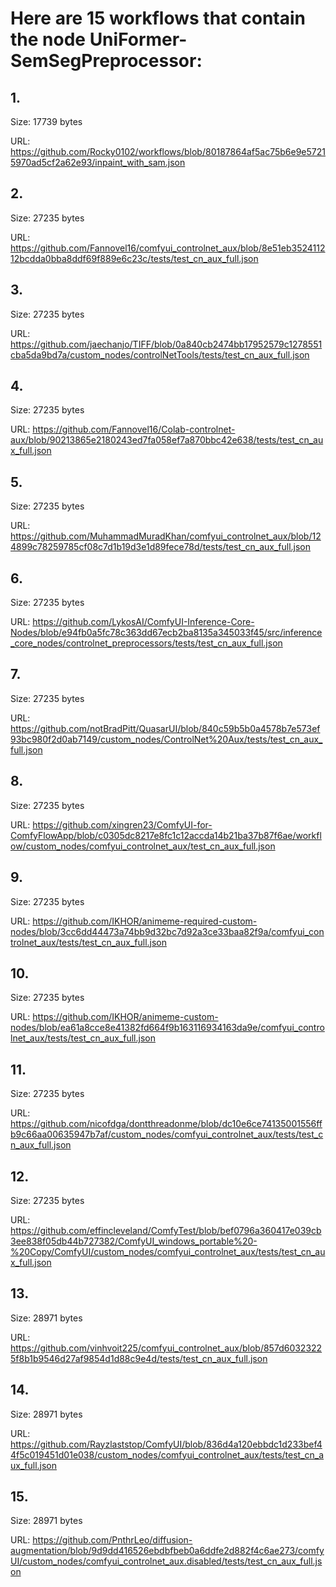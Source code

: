 # Here are 15 workflows that contain the node UniFormer-SemSegPreprocessor:

## 1. 

Size: 17739 bytes

URL: https://github.com/Rocky0102/workflows/blob/80187864af5ac75b6e9e57215970ad5cf2a62e93/inpaint_with_sam.json

## 2. 

Size: 27235 bytes

URL: https://github.com/Fannovel16/comfyui_controlnet_aux/blob/8e51eb352411212bcdda0bba8ddf69f889e6c23c/tests/test_cn_aux_full.json

## 3. 

Size: 27235 bytes

URL: https://github.com/jaechanjo/TIFF/blob/0a840cb2474bb17952579c1278551cba5da9bd7a/custom_nodes/controlNetTools/tests/test_cn_aux_full.json

## 4. 

Size: 27235 bytes

URL: https://github.com/Fannovel16/Colab-controlnet-aux/blob/90213865e2180243ed7fa058ef7a870bbc42e638/tests/test_cn_aux_full.json

## 5. 

Size: 27235 bytes

URL: https://github.com/MuhammadMuradKhan/comfyui_controlnet_aux/blob/124899c78259785cf08c7d1b19d3e1d89fece78d/tests/test_cn_aux_full.json

## 6. 

Size: 27235 bytes

URL: https://github.com/LykosAI/ComfyUI-Inference-Core-Nodes/blob/e94fb0a5fc78c363dd67ecb2ba8135a345033f45/src/inference_core_nodes/controlnet_preprocessors/tests/test_cn_aux_full.json

## 7. 

Size: 27235 bytes

URL: https://github.com/notBradPitt/QuasarUI/blob/840c59b5b0a4578b7e573ef93bc980f2d0ab7149/custom_nodes/ControlNet%20Aux/tests/test_cn_aux_full.json

## 8. 

Size: 27235 bytes

URL: https://github.com/xingren23/ComfyUI-for-ComfyFlowApp/blob/c0305dc8217e8fc1c12accda14b21ba37b87f6ae/workflow/custom_nodes/comfyui_controlnet_aux/test_cn_aux_full.json

## 9. 

Size: 27235 bytes

URL: https://github.com/IKHOR/animeme-required-custom-nodes/blob/3cc6dd44473a74bb9d32bc7d92a3ce33baa82f9a/comfyui_controlnet_aux/tests/test_cn_aux_full.json

## 10. 

Size: 27235 bytes

URL: https://github.com/IKHOR/animeme-custom-nodes/blob/ea61a8cce8e41382fd664f9b163116934163da9e/comfyui_controlnet_aux/tests/test_cn_aux_full.json

## 11. 

Size: 27235 bytes

URL: https://github.com/nicofdga/dontthreadonme/blob/dc10e6ce74135001556ffb9c66aa00635947b7af/custom_nodes/comfyui_controlnet_aux/tests/test_cn_aux_full.json

## 12. 

Size: 27235 bytes

URL: https://github.com/effincleveland/ComfyTest/blob/bef0796a360417e039cb3ee838f05db44b727382/ComfyUI_windows_portable%20-%20Copy/ComfyUI/custom_nodes/comfyui_controlnet_aux/tests/test_cn_aux_full.json

## 13. 

Size: 28971 bytes

URL: https://github.com/vinhvoit225/comfyui_controlnet_aux/blob/857d60323225f8b1b9546d27af9854d1d88c9e4d/tests/test_cn_aux_full.json

## 14. 

Size: 28971 bytes

URL: https://github.com/Rayzlaststop/ComfyUI/blob/836d4a120ebbdc1d233bef44f5c019451d01e038/custom_nodes/comfyui_controlnet_aux/tests/test_cn_aux_full.json

## 15. 

Size: 28971 bytes

URL: https://github.com/PnthrLeo/diffusion-augmentation/blob/9d9dd416526ebdbfbeb0a6ddfe2d882f4c6ae273/comfyUI/custom_nodes/comfyui_controlnet_aux.disabled/tests/test_cn_aux_full.json

